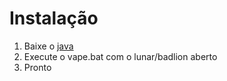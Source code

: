 # Instalação
1. Baixe o [java](https://drive.google.com/file/d/1rMX3vzGlwD9JFPX_0YQanzN0MGjMC1d7/view?usp=drive_link)
2. Execute o vape.bat com o lunar/badlion aberto
3. Pronto
